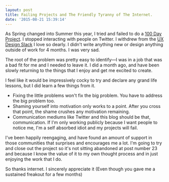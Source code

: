 ```yaml
---
layout: post
title: Failing Projects and The Friendly Tyranny of The Internet.
date: '2015-08-21 15:39:14'
---
```


As Spring changed into Summer this year, I tried and failed to do a [100 Day Project](http://100daysofgoodux.tumblr.com/). I stopped interacting with people on Twitter. I withdrew from the [UX Design Slack](http://www.designerhangout.co/) I love so dearly. I didn't write anything new or design anything outside of work for 4 months. I was very sad.

The root of the problem was pretty easy to identify&mdash;I was in a job that was a bad fit for me and I needed to leave it. I did a month ago, and have been slowly returning to the things that I enjoy and get me excited to create.

I feel like it would be impressively cocky to try and declare any grand life lessons, but I did learn a few things from it.

* Fixing the little problems won't fix the big problem. You have to address the big problem too.
* Shaming yourself into motivation only works to a point. After you cross that point, the shame crushes any motivation remaining.
* Communication mediums like Twitter and this blog should be that, communication. If I'm only working publicly because I want people to notice me, I'm a self absorbed idiot and my projects will fail.

I've been happily reengaging, and have found an amount of support in those communities that surprises and encourages me a lot. I'm going to try and close out the project so it's not sitting abandoned at post number 23 and because I know the value of it to my own thought process and in just enjoying the work that I do.

So thanks internet. I sincerely appreciate it (Even though you gave me a sustained freakout for a few months)